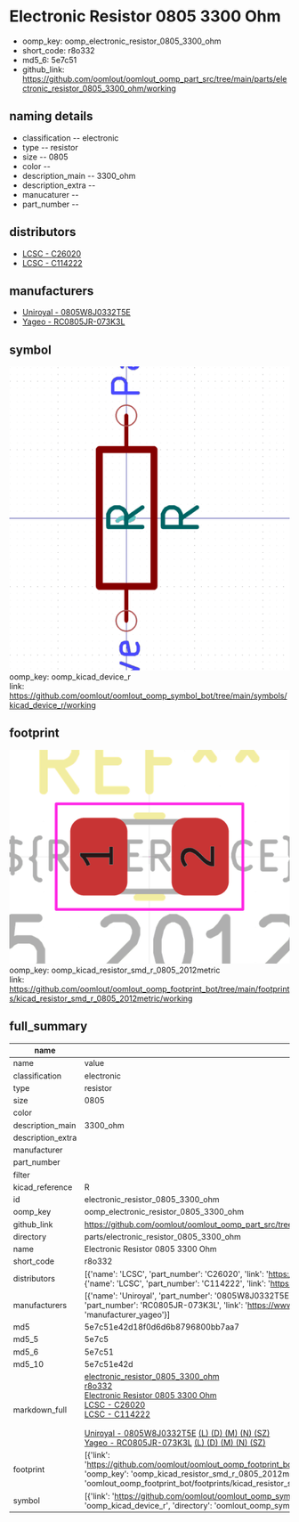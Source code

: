 # Electronic Resistor 0805 3300 Ohm

  
* oomp_key: oomp_electronic_resistor_0805_3300_ohm 
* short_code: r8o332
* md5_6: 5e7c51  
* github_link: https://github.com/oomlout/oomlout_oomp_part_src/tree/main/parts/electronic_resistor_0805_3300_ohm/working  
## naming details
* classification -- electronic
* type -- resistor
* size -- 0805
* color -- 
* description_main -- 3300_ohm
* description_extra -- 
* manucaturer -- 
* part_number -- 

## distributors
* [LCSC - C26020](https://lcsc.com/product-detail/C26020.html)  
* [LCSC - C114222](https://lcsc.com/product-detail/C114222.html)  

## manufacturers
* [Uniroyal - 0805W8J0332T5E]()  
* [Yageo - RC0805JR-073K3L](https://www.yageo.com/en/Chart/Download/pdf/RC0805JR-073K3L)  

## symbol

![](symbol/0/working/working_600.png)  
oomp_key: oomp_kicad_device_r  
link: https://github.com/oomlout/oomlout_oomp_symbol_bot/tree/main/symbols/kicad_device_r/working  

## footprint

![](footprint/0/working/working_600.png)  
oomp_key: oomp_kicad_resistor_smd_r_0805_2012metric  
link: https://github.com/oomlout/oomlout_oomp_footprint_bot/tree/main/footprints/kicad_resistor_smd_r_0805_2012metric/working  

## full_summary
| name | value | 
| --- | --- | 
| name | value | 
| classification | electronic | 
| type | resistor | 
| size | 0805 | 
| color |  | 
| description_main | 3300_ohm | 
| description_extra |  | 
| manufacturer |  | 
| part_number |  | 
| filter |  | 
| kicad_reference | R | 
| id | electronic_resistor_0805_3300_ohm | 
| oomp_key | oomp_electronic_resistor_0805_3300_ohm | 
| github_link | https://github.com/oomlout/oomlout_oomp_part_src/tree/main/parts/electronic_resistor_0805_3300_ohm/working | 
| directory | parts/electronic_resistor_0805_3300_ohm | 
| name | Electronic Resistor 0805 3300 Ohm | 
| short_code | r8o332 | 
| distributors | [{'name': 'LCSC', 'part_number': 'C26020', 'link': 'https://lcsc.com/product-detail/C26020.html', 'id': 'distributor_lcsc'}, {'name': 'LCSC', 'part_number': 'C114222', 'link': 'https://lcsc.com/product-detail/C114222.html', 'id': 'distributor_lcsc'}] | 
| manufacturers | [{'name': 'Uniroyal', 'part_number': '0805W8J0332T5E', 'link': '', 'id': 'manufacturer_uniroyal'}, {'name': 'Yageo', 'part_number': 'RC0805JR-073K3L', 'link': 'https://www.yageo.com/en/Chart/Download/pdf/RC0805JR-073K3L', 'id': 'manufacturer_yageo'}] | 
| md5 | 5e7c51e42d18f0d6d6b8796800bb7aa7 | 
| md5_5 | 5e7c5 | 
| md5_6 | 5e7c51 | 
| md5_10 | 5e7c51e42d | 
| markdown_full | [electronic_resistor_0805_3300_ohm](https://github.com/oomlout/oomlout_oomp_part_src/tree/main/parts/electronic_resistor_0805_3300_ohm/working)<br>[r8o332](https://github.com/oomlout/oomlout_oomp_part_src/tree/main/parts/electronic_resistor_0805_3300_ohm/working)<br>[Electronic Resistor 0805 3300 Ohm](https://github.com/oomlout/oomlout_oomp_part_src/tree/main/parts/electronic_resistor_0805_3300_ohm/working)<br>[LCSC - C26020<br>](https://lcsc.com/product-detail/C26020.html)[LCSC - C114222<br>](https://lcsc.com/product-detail/C114222.html)<br>[Uniroyal - 0805W8J0332T5E]() [(L)  ](https://www.lcsc.com/search?q=0805W8J0332T5E)[(D)  ](https://www.digikey.com/en/products?keywords=0805W8J0332T5E)[(M)  ](https://www.mouser.com/Search/Refine?Keyword=0805W8J0332T5E)[(N)  ](https://www.newark.com/search?st=0805W8J0332T5E)[(SZ)  ](https://so.szlcsc.com/global.html?k=0805W8J0332T5E)<br>[Yageo - RC0805JR-073K3L](https://www.yageo.com/en/Chart/Download/pdf/RC0805JR-073K3L) [(L)  ](https://www.lcsc.com/search?q=RC0805JR-073K3L)[(D)  ](https://www.digikey.com/en/products?keywords=RC0805JR-073K3L)[(M)  ](https://www.mouser.com/Search/Refine?Keyword=RC0805JR-073K3L)[(N)  ](https://www.newark.com/search?st=RC0805JR-073K3L)[(SZ)  ](https://so.szlcsc.com/global.html?k=RC0805JR-073K3L)<br> | 
| footprint | [{'link': 'https://github.com/oomlout/oomlout_oomp_footprint_bot/tree/main/foootprntss/kicad_resistor_smd_r_0805_2012metric', 'oomp_key': 'oomp_kicad_resistor_smd_r_0805_2012metric', 'directory': 'oomlout_oomp_footprint_bot/footprints/kicad_resistor_smd_r_0805_2012metric//working/working.kicad_mod'}] | 
| symbol | [{'link': 'https://github.com/oomlout/oomlout_oomp_symbol_bot/tree/main/symbols/kicad_device_r', 'oomp_key': 'oomp_kicad_device_r', 'directory': 'oomlout_oomp_symbol_bot/symbols/kicad_device_r//working/working.kicad_sym'}] | 
